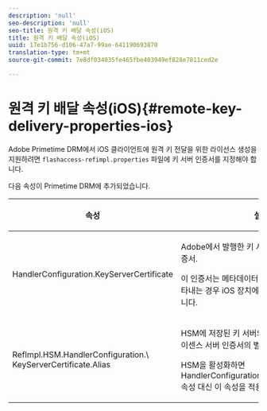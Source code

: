 ```yaml
---
description: 'null'
seo-description: 'null'
seo-title: 원격 키 배달 속성(iOS)
title: 원격 키 배달 속성(iOS)
uuid: 17e1b756-d106-47a7-99ae-641190693870
translation-type: tm+mt
source-git-commit: 7e8df034035fe465fbe403949ef828e7811ced2e

---
```



# 원격 키 배달 속성(iOS){#remote-key-delivery-properties-ios}

Adobe Primetime DRM에서 iOS 클라이언트에 원격 키 전달을 위한 라이선스 생성을 지원하려면 `flashaccess-refimpl.properties` 파일에 키 서버 인증서를 지정해야 합니다.

다음 속성이 Primetime DRM에 추가되었습니다.

<table frame="all" colsep="1" rowsep="1" class="+ topic/table adobe-d/table " id="table_xz2_lwy_n4"> 
 <thead class="- topic/thead "> 
  <tr rowsep="1" class="- topic/row "> 
   <th colname="1" class="- topic/entry entry"> <p class="- topic/p ">속성 </p> </th> 
   <th colname="2" class="- topic/entry entry"> <p class="- topic/p ">설명 </p> </th> 
  </tr> 
 </thead>
 <tbody class="- topic/tbody "> 
  <tr rowsep="1" class="- topic/row "> 
   <td colname="1" class="- topic/entry "><span class="codeph"> HandlerConfiguration.KeyServerCertificate</span> </td> 
   <td colname="2" class="- topic/entry "> <p>Adobe에서 발행한 키 서버의 라이센스 서버 인증서. </p> <p>이 인증서는 메타데이터가 키 서버가 필요함을 나타내는 경우 iOS 장치에 대한 라이센스를 생성합니다. </p> </td> 
  </tr> 
  <tr rowsep="0" class="- topic/row "> 
   <td colname="1" class="- topic/entry "><span class="codeph"> RefImpl.HSM.HandlerConfiguration.\ KeyServerCertificate.Alias</span> </td> 
   <td colname="2" class="- topic/entry "> <p>HSM에 저장된 키 서버의 Adobe에서 발행한 라이센스 서버 인증서의 별칭입니다. </p> <p>HSM을 활성화하면 HandlerConfiguration.KeyServerCertificate 속성 대신 이 <span class="codeph"> 속성을 적용할 수</span> 있습니다. </p> </td> 
  </tr> 
 </tbody> 
</table>

